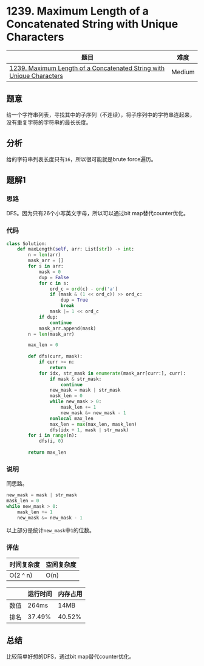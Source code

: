 # 1239. Maximum Length of a Concatenated String with Unique Characters

| 题目 | 难度 |
| ---- | ---- |
| [1239. Maximum Length of a Concatenated String with Unique Characters](https://leetcode.com/problems/maximum-length-of-a-concatenated-string-with-unique-characters/) | Medium |

## 题意

给一个字符串列表，寻找其中的子序列（不连续），将子序列中的字符串连起来，没有重复字符的字符串的最长长度。

## 分析

给的字符串列表长度只有`16`，所以很可能就是brute force遍历。

## 题解1

### 思路

DFS。因为只有26个小写英文字母，所以可以通过bit map替代counter优化。

### 代码

```python
class Solution:
    def maxLength(self, arr: List[str]) -> int:
        n = len(arr)
        mask_arr = []
        for s in arr:
            mask = 0
            dup = False
            for c in s:
                ord_c = ord(c) - ord('a')
                if (mask & (1 << ord_c)) >> ord_c:
                    dup = True
                    break
                mask |= 1 << ord_c
            if dup:
                continue
            mask_arr.append(mask)
        n = len(mask_arr)

        max_len = 0
        
        def dfs(curr, mask):
            if curr >= n:
                return
            for idx, str_mask in enumerate(mask_arr[curr:], curr):
                if mask & str_mask:
                    continue
                new_mask = mask | str_mask
                mask_len = 0
                while new_mask > 0:
                    mask_len += 1
                    new_mask &= new_mask - 1
                nonlocal max_len
                max_len = max(max_len, mask_len)
                dfs(idx + 1, mask | str_mask)
        for i in range(n):
            dfs(i, 0)
        
        return max_len
```

### 说明

同思路。

```python
new_mask = mask | str_mask
mask_len = 0
while new_mask > 0:
    mask_len += 1
    new_mask &= new_mask - 1
```

以上部分是统计`new_mask`中`1`的位数。

### 评估

| 时间复杂度 | 空间复杂度 |
| ---- | ---- |
| O(2 ^ n) | O(n) |

| | 运行时间 | 内存占用 |
| ---- | ---- | ---- |
| 数值 | 264ms | 14MB |
| 排名 | 37.49% | 40.52% |

## 总结

比较简单好想的DFS，通过bit map替代counter优化。
